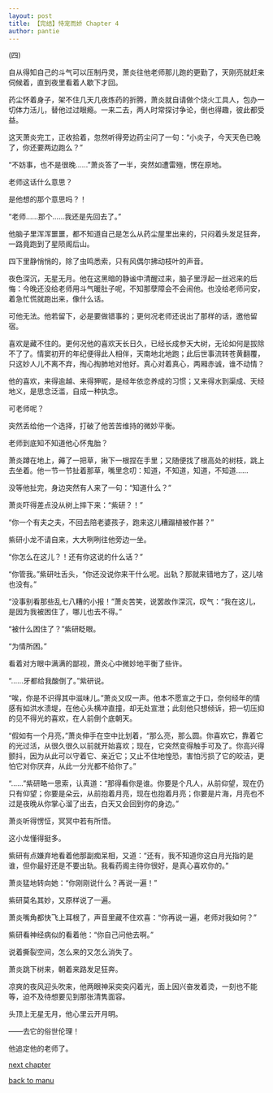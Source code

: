 ```yaml
---
layout: post
title: 【完结】恃宠而娇 Chapter 4
author: pantie
---
```




(四)

自从得知自己的斗气可以压制丹灵，萧炎往他老师那儿跑的更勤了，天刚亮就赶来伺候着，直到夜里看着人歇下才回。

药尘怀着身子，架不住几天几夜炼药的折腾，萧炎就自请做个烧火工具人，包办一切体力活儿，替他过过眼瘾。一来二去，两人时常探讨争论，倒也得趣，彼此都受益。

这天萧炎完工，正收拾着，忽然听得旁边药尘问了一句：“小炎子，今天天色已晚了，你还要两边跑么？”

“不妨事，也不是很晚……”萧炎答了一半，突然如遭雷殛，愣在原地。

老师这话什么意思？

是他想的那个意思吗？！

“老师……那个……我还是先回去了。”

他脑子里浑浑噩噩，都不知道自己是怎么从药尘屋里出来的，只闷着头发足狂奔，一路竟跑到了星陨阁后山。

四下里静悄悄的，除了虫鸣悉索，只有风偶尔拂动枝叶的声音。

夜色深沉，无星无月。他在这黑暗的静谧中清醒过来，脑子里浮起一丝迟来的后悔：今晚还没给老师用斗气暖肚子呢，不知那孽障会不会闹他。也没给老师问安，着急忙慌就跑出来，像什么话。

可他无法。他若留下，必是要做错事的；更何况老师还说出了那样的话，邀他留宿。

喜欢是藏不住的。更何况他的喜欢天长日久，已经长成参天大树，无论如何是拔除不了了。情窦初开的年纪便得此人相伴，天南地北地跑；此后世事流转苍黄翻覆，只这妙人儿不离不弃，掏心掏肺地对他好。真心对着真心，两厢赤诚，谁不动情？

他的喜欢，来得逾越、来得狎昵，是经年依恋养成的习惯；又来得水到渠成、天经地义，是思念泛滥，自成一种执念。

可老师呢？

突然丢给他一个选择，打破了他苦苦维持的微妙平衡。

老师到底知不知道他心怀鬼胎？

萧炎蹲在地上，薅了一把草，揪下一根捏在手里；又随便找了根高处的树枝，跳上去坐着。他一节一节扯着那草，嘴里念叨：知道，不知道，知道，不知道……

没等他扯完，身边突然有人来了一句：“知道什么？”

萧炎吓得差点没从树上摔下来：“紫研？！”

“你一个有夫之夫，不回去陪老婆孩子，跑来这儿糟蹋植被作甚？”

紫研小龙不请自来，大大咧咧往他旁边一坐。

“你怎么在这儿？！还有你这说的什么话？”

“你管我。”紫研吐舌头，“你还没说你来干什么呢。出轨？那就来错地方了，这儿啥也没有。”

“没事别看那些乱七八糟的小报！”萧炎苦笑，说罢故作深沉，叹气：“我在这儿，是因为我被困住了，哪儿也去不得。”

“被什么困住了？”紫研眨眼。

“为情所困。”

看着对方眼中满满的鄙视，萧炎心中微妙地平衡了些许。

“……牙都给我酸倒了。”紫研说。

“唉，你是不识得其中滋味儿。”萧炎又叹一声。他本不愿宣之于口，奈何经年的情感有如洪水溃堤，在他心头横冲直撞，却无处宣泄；此刻他只想倾诉，把一切压抑的见不得光的喜欢，在人前倒个底朝天。

“假如有一个月亮，”萧炎伸手在空中比划着，“那么亮，那么圆。你喜欢它，靠着它的光过活，从很久很久以前就开始喜欢；现在，它突然变得触手可及了。你高兴得颤抖，因为从此可以守着它、亲近它；又止不住地惶恐，害怕污损了它的皎洁，更怕它对你厌弃，从此一分光都不给你了。”

“……”紫研略一思索，认真道：“那得看你是谁。你要是个凡人，从前仰望，现在仍只有仰望；你要是朵云，从前抱着月亮，现在也抱着月亮；你要是片海，月亮也不过是夜晚从你掌心溜了出去，白天又会回到你的身边。”

萧炎听得愣怔，冥冥中若有所悟。

这小龙懂得挺多。

紫研有点嫌弃地看着他那副痴呆相，又道：“还有，我不知道你这白月光指的是谁，但你最好还是不要出轨。我看药阁主待你很好，是真心喜欢你的。”

萧炎猛地转向她：“你刚刚说什么？再说一遍！”

紫研莫名其妙，又原样说了一遍。

萧炎嘴角都快飞上耳根了，声音里藏不住欢喜：“你再说一遍，老师对我如何？”

紫研看神经病似的看着他：“你自己问他去啊。”

说着撕裂空间，怎么来的又怎么消失了。



萧炎跳下树来，朝着来路发足狂奔。

凉爽的夜风迎头吹来，他两眼神采奕奕闪着光，面上因兴奋发着烫，一刻也不能等，迫不及待想要见到那张清隽面容。

头顶上无星无月，他心里云开月明。

——去它的俗世伦理！

他追定他的老师了。


[next chapter](https://allforyanchen.github.io/2020/07/19/post-31-chapter-5.html)

[back to manu](https://allforyanchen.github.io/2020/07/19/post-31.html)
